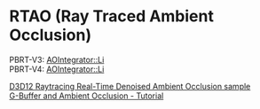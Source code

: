 # RTAO (Ray Traced Ambient Occlusion)  

PBRT-V3: [AOIntegrator::Li](https://github.com/mmp/pbrt-v3/blob/master/src/integrators/ao.cpp)  
PBRT-V4: [AOIntegrator::Li](https://github.com/mmp/pbrt-v4/blob/ci/src/pbrt/cpu/integrators.cpp#L1414)  

[D3D12 Raytracing Real-Time Denoised Ambient Occlusion sample](https://github.com/microsoft/DirectX-Graphics-Samples/tree/master/Samples/Desktop/D3D12Raytracing/src/D3D12RaytracingRealTimeDenoisedAmbientOcclusion)  
[G-Buffer and Ambient Occlusion - Tutorial](https://github.com/nvpro-samples/vk_raytracing_tutorial_KHR/tree/master/ray_tracing_ao)  